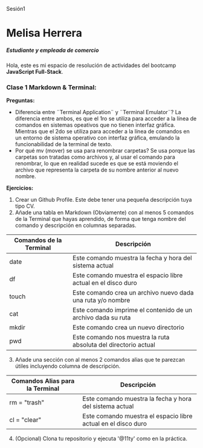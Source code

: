 Sesión1
# Melisa Herrera
##### Estudiante y empleada de comercio
Hola, este es mi espacio de resolución de actividades del bootcamp **JavaScript Full-Stack**.

### Clase 1 Markdown & Terminal:

**Preguntas:**
- Diferencia entre ¨Terminal Application¨ y ¨Terminal Emulator¨?
La diferencia entre ambos, es que el 1ro se utiliza para acceder a la línea de comandos en sistemas opeativos que no tienen interfaz gráfica. Mientras que el 2do se utiliza para acceder a la línea de comandos en un entorno de sistema operativo con interfaz gráfica, emulando la funcionabilidad de la terminal de texto.
- Por qué mv (mover) se usa para renombrar carpetas?
Se usa porque las carpetas son tratadas como archivos y, al usar el comando para renombrar, lo que en realidad sucede es que se está moviendo el archivo que representa la carpeta de su nombre anterior al nuevo nombre.

**Ejercicios:**
1. Crear un Github Profile. Este debe tener una pequeña descripción tuya tipo CV.
3. Añade una tabla en Markdown (Obviamente) con al menos 5 comandos de la Terminal que hayas aprendido, de forma que tenga nombre del comando y descripción en columnas separadas.

| Comandos de la Terminal |                         Descripción                             |
|          ------         |                            ------                               |
|           date          | Este comando muestra la fecha y hora del sistema actual         |
|            df           | Este comando muestra el espacio libre actual en el disco duro   |
|          touch          | Este comando crea un archivo nuevo dada una ruta y/o nombre     |
|           cat           | Este comando imprime el contenido de un archivo dada su ruta    |
|          mkdir          | Este comando crea un nuevo directorio                           |
|           pwd           | Este comando nos muestra la ruta absoluta del directorio actual |

3. Añade una sección con al menos 2 comandos alias que te parezcan útiles incluyendo columna de descripción.

| Comandos Alias para la Terminal |                           Descripción                         |
|            ------               |                             ------                            |
|          rm = "trash"           | Este comando muestra la fecha y hora del sistema actual       |
|          cl = "clear"           | Este comando muestra el espacio libre actual en el disco duro |

4. (Opcional) Clona tu repositorio y ejecuta '@11ty' como en la práctica.

   
